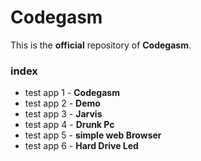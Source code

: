 # Codegasm

 This is the **official** repository of **Codegasm**.
 <br>
 ### index

 * test app 1 - **Codegasm**
 * test app 2 - **Demo**
 * test app 3 - **Jarvis**
 * test app 4 - **Drunk Pc**
 * test app 5 - **simple web Browser**
 * test app 6 - **Hard Drive Led**
